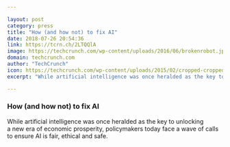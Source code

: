 ```yaml
---

layout: post
category: press
title: "How (and how not) to fix AI"
date: 2018-07-26 20:54:36
link: https://tcrn.ch/2LTQQlA
image: https://techcrunch.com/wp-content/uploads/2016/06/brokenrobot.jpg?w=568
domain: techcrunch.com
author: "TechCrunch"
icon: https://techcrunch.com/wp-content/uploads/2015/02/cropped-cropped-favicon-gradient.png?w=180
excerpt: "While artificial intelligence was once heralded as the key to unlocking a new era of economic prosperity, policymakers today face a wave of calls to ensure AI is fair, ethical and safe."

---
```


### How (and how not) to fix AI

While artificial intelligence was once heralded as the key to unlocking a new era of economic prosperity, policymakers today face a wave of calls to ensure AI is fair, ethical and safe.